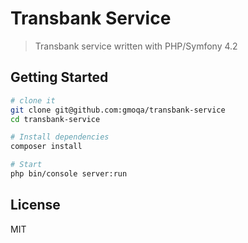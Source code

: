 Transbank Service
==================================

> Transbank service written with PHP/Symfony 4.2

Getting Started
---------------

```sh
# clone it
git clone git@github.com:gmoqa/transbank-service
cd transbank-service

# Install dependencies
composer install

# Start
php bin/console server:run
```

License
-------

MIT
